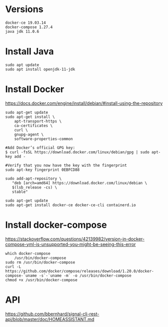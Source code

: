 # Versions
```
docker-ce 19.03.14
docker-compose 1.27.4
java jdk 11.0.6
```

# Install Java
```
sudo apt update
sudo apt install openjdk-11-jdk
```

# Install Docker
https://docs.docker.com/engine/install/debian/#install-using-the-repository

```
sudo apt-get update
sudo apt-get install \
    apt-transport-https \
    ca-certificates \
    curl \
    gnupg-agent \
    software-properties-common

#Add Docker’s official GPG key:
$ curl -fsSL https://download.docker.com/linux/debian/gpg | sudo apt-key add -

#Verify that you now have the key with the fingerprint
sudo apt-key fingerprint 0EBFCD88

sudo add-apt-repository \
   "deb [arch=amd64] https://download.docker.com/linux/debian \
   $(lsb_release -cs) \
   stable"

sudo apt-get update
sudo apt-get install docker-ce docker-ce-cli containerd.io
```

# Install docker-compose
https://stackoverflow.com/questions/42139982/version-in-docker-compose-yml-is-unsupported-you-might-be-seeing-this-error
```
which docker-compose
	/usr/bin/docker-compose
sudo rm /usr/bin/docker-compose
curl -L https://github.com/docker/compose/releases/download/1.20.0/docker-compose-`uname -s`-`uname -m` -o /usr/bin/docker-compose
chmod +x /usr/bin/docker-compose
```

# API
https://github.com/bbernhard/signal-cli-rest-api/blob/master/doc/HOMEASSISTANT.md
